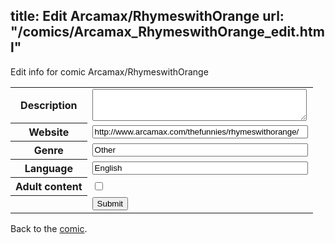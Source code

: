 title: Edit Arcamax/RhymeswithOrange
url: "/comics/Arcamax_RhymeswithOrange_edit.html"
---
Edit info for comic Arcamax/RhymeswithOrange

<form name="comic" action="http://gaepostmail.appspot.com/comic/" method="post">
<table class="comicinfo">
<tr>
<th>Description</th><td><textarea name="description" cols="40" rows="3"></textarea></td>
</tr>
<tr>
<th>Website</th><td><input type="text" name="url" value="http://www.arcamax.com/thefunnies/rhymeswithorange/" size="40"/></td>
</tr>
<tr>
<th>Genre</th><td><input type="text" name="genre" value="Other" size="40"/></td>
</tr>
<tr>
<th>Language</th><td><input type="text" name="language" value="English" size="40"/></td>
</tr>
<tr>
<th>Adult content</th><td><input type="checkbox" name="adult" value="adult" /></td>
</tr>
<tr>
<th></th><td>
<input type="hidden" name="comic" value="Arcamax_RhymeswithOrange" />
<input type="submit" name="submit" value="Submit" />
</td>
</tr>
</table>
</form>

Back to the [comic](Arcamax_RhymeswithOrange.html).
